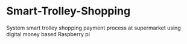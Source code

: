 # Smart-Trolley-Shopping
System smart trolley shopping payment process at supermarket using digital money based Raspberry pi 
